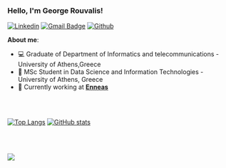 ### Hello, I'm George Rouvalis!

[![Linkedin](https://img.shields.io/badge/-LinkedIn-blue?style=flat&logo=Linkedin&logoColor=white)](https://www.linkedin.com/in/giorgosrouv/)
[![Gmail Badge](https://img.shields.io/badge/-Gmail-c14438?style=flat-square&logo=Gmail&logoColor=white&link=mailto:giorgosrouvv@gmail.com)](mailto:giorgosrouvv@gmail.com)
[![Github](https://img.shields.io/badge/-Github-000?style=flat&logo=Github&logoColor=white)](https://github.com/GeoRouv)

**About me**:
- 💻 Graduate of Department of Informatics and telecommunications - University of Athens,Greece
- 💾 MSc Student in Data Science and Information Technologies - University of Athens, Greece
- 💼 Currently working at **[Enneas](https://enneas.gr/)**

<br><br>

[![Top Langs](https://github-readme-stats.vercel.app/api/top-langs/?username=GeoRouv&layout=compact&theme=tokyonight)](https://github.com/GeoRouv/github-readme-stats)
[![GitHub stats](https://github-readme-stats.vercel.app/api?username=GeoRouv&count_private=true&theme=tokyonight&show_icons=true&hide=issues,contribs)](https://github.com/anuraghazra/github-readme-stats)



<br><br>

![](https://komarev.com/ghpvc/?username=GeoRouv&label=Profile+Views)

